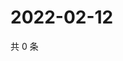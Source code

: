 # 2022-02-12

共 0 条

<!-- BEGIN WEIBO -->
<!-- 最后更新时间 Sat Feb 12 2022 02:00:57 GMT+0800 (China Standard Time) -->

<!-- END WEIBO -->
